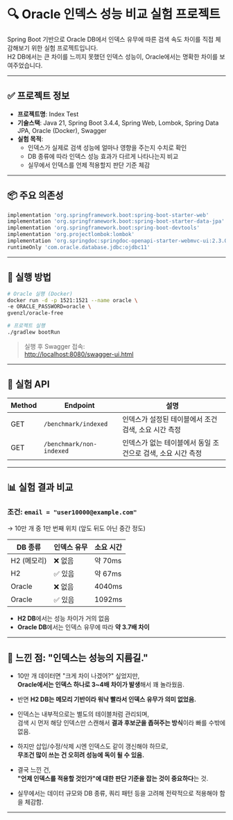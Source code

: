 

# 🔍 Oracle 인덱스 성능 비교 실험 프로젝트

Spring Boot 기반으로 Oracle DB에서 인덱스 유무에 따른 검색 속도 차이를 직접 체감해보기 위한 실험 프로젝트입니다.  
H2 DB에서는 큰 차이를 느끼지 못했던 인덱스 성능이, Oracle에서는 명확한 차이를 보여주었습니다.

---

## ✅ 프로젝트 정보

- **프로젝트명**: Index Test
- **기술스택**: Java 21, Spring Boot 3.4.4, Spring Web, Lombok, Spring Data JPA, Oracle (Docker), Swagger
- **실험 목적**:
  - 인덱스가 실제로 검색 성능에 얼마나 영향을 주는지 수치로 확인
  - DB 종류에 따라 인덱스 성능 효과가 다르게 나타나는지 비교
  - 실무에서 인덱스를 언제 적용할지 판단 기준 체감

---

## 📦 주요 의존성

```groovy
implementation 'org.springframework.boot:spring-boot-starter-web'
implementation 'org.springframework.boot:spring-boot-starter-data-jpa'
implementation 'org.springframework.boot:spring-boot-devtools'
implementation 'org.projectlombok:lombok'
implementation 'org.springdoc:springdoc-openapi-starter-webmvc-ui:2.3.0'
runtimeOnly 'com.oracle.database.jdbc:ojdbc11'
```

---

## 🔧 실행 방법

```bash
# Oracle 실행 (Docker)
docker run -d -p 1521:1521 --name oracle \
-e ORACLE_PASSWORD=oracle \
gvenzl/oracle-free

# 프로젝트 실행
./gradlew bootRun
```

> 실행 후 Swagger 접속:  
> [http://localhost:8080/swagger-ui.html](http://localhost:8080/swagger-ui.html)

---

## 🧪 실험 API

| Method | Endpoint                    | 설명 |
|--------|------------------------------|------|
| GET    | `/benchmark/indexed`        | 인덱스가 설정된 테이블에서 조건 검색, 소요 시간 측정 |
| GET    | `/benchmark/non-indexed`    | 인덱스가 없는 테이블에서 동일 조건으로 검색, 소요 시간 측정 |

---

## 📊 실험 결과 비교

### 조건: `email = "user10000@example.com"`  
→ 10만 개 중 1만 번째 위치 (앞도 뒤도 아닌 중간 정도)

| DB 종류     | 인덱스 유무 | 소요 시간 |
|-------------|-------------|------------|
| H2 (메모리) | ❌ 없음     | 약 70ms     |
| H2          | ✅ 있음     | 약 67ms     |
| Oracle      | ❌ 없음     | 4040ms      |
| Oracle      | ✅ 있음     | 1092ms      |

- **H2 DB**에서는 성능 차이가 거의 없음
- **Oracle DB**에서는 인덱스 유무에 따라 **약 3.7배 차이**

---

## 🧠 느낀 점: "인덱스는 성능의 지름길."

- 10만 개 데이터면 "크게 차이 나겠어?" 싶었지만,  
  **Oracle에서는 인덱스 하나로 3~4배 차이가 발생**해서 꽤 놀라웠음.

- 반면 **H2 DB는 메모리 기반이라 워낙 빨라서 인덱스 유무가 의미 없었음.**

- 인덱스는 내부적으로는 별도의 테이블처럼 관리되며,  
  검색 시 먼저 해당 인덱스만 스캔해서 **결과 후보군을 좁혀주는 방식**이라 빠를 수밖에 없음.

- 하지만 삽입/수정/삭제 시엔 인덱스도 같이 갱신해야 하므로,  
  **무조건 많이 쓰는 건 오히려 성능에 독이 될 수 있음.**

- 결국 느낀 건,  
  **"언제 인덱스를 적용할 것인가"에 대한 판단 기준을 잡는 것이 중요하다**는 것.

- 실무에서는 데이터 규모와 DB 종류, 쿼리 패턴 등을 고려해 전략적으로 적용해야 함을 체감함.

---
